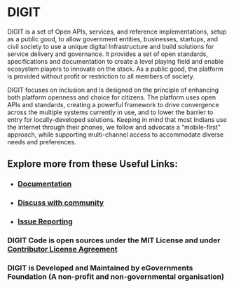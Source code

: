 # DIGIT 

DIGIT is a set of Open APIs, services, and reference implementations, setup as a public good, to allow government entities, businesses, startups, and civil society to use a unique digital Infrastructure and build solutions for service delivery and governance. It provides a set of open standards, specifications and documentation to create a level playing field and enable ecosystem players to innovate on the stack. As a public good, the platform is provided without profit or restriction to all members of society.

DIGIT focuses on inclusion and is designed on the principle of enhancing both platform openness and choice for citizens. The platform uses open APIs and standards, creating a powerful framework to drive convergence across the multiple systems currently in use, and to lower the barrier to entry for locally-developed solutions. Keeping in mind that most Indians use the internet through their phones, we follow and advocate a “mobile-first” approach, while supporting multi-channel access to accommodate diverse needs and preferences.

## Explore more from these Useful Links:

* ### [Documentation](https://core.digit.org)

* ### [Discuss with community](https://github.com/egovernments/Digit-Core/discussions)

* ### [Issue Reporting](https://github.com/egovernments/DIGIT/issues)

### DIGIT Code is open sources under the MIT License and under [Contributor License Agreement](https://forms.gle/nnNZjB7P1YPuEHb69)

### DIGIT is Developed and Maintained by eGovernments Foundation (A non-profit and non-governmental organisation)